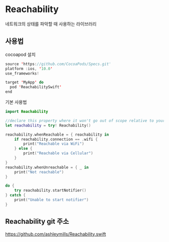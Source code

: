 # Reachability    
네트워크의 상태를 파악할 때 사용하는 라이브러리    

## 사용법
cocoapod 설치           
```swift
source 'https://github.com/CocoaPods/Specs.git'
platform :ios, '10.0'
use_frameworks!

target 'MyApp' do
  pod 'ReachabilitySwift'
end
```   

기본 사용법              
```swift
import Reachability

//declare this property where it won't go out of scope relative to your listener
let reachability = try! Reachability()

reachability.whenReachable = { reachability in
    if reachability.connection == .wifi {
        print("Reachable via WiFi")
    } else {
        print("Reachable via Cellular")
    }
}
reachability.whenUnreachable = { _ in
    print("Not reachable")
}

do {
    try reachability.startNotifier()
} catch {
    print("Unable to start notifier")
}
```    

## Reachability git 주소       

https://github.com/ashleymills/Reachability.swift
